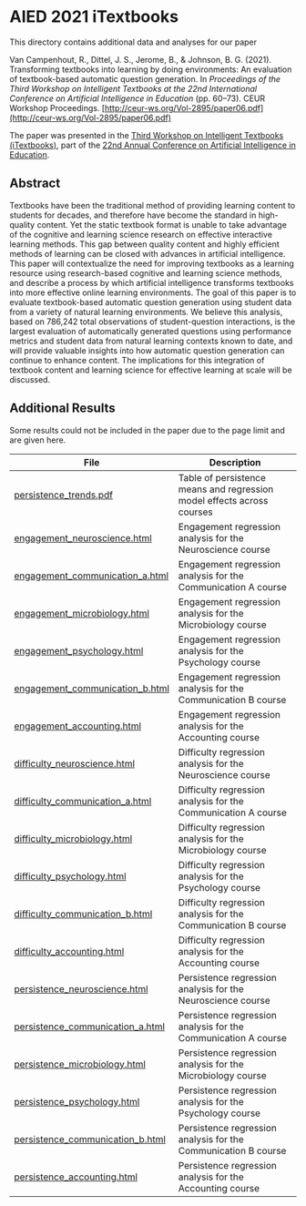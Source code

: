 # AIED 2021 iTextbooks

This directory contains additional data and analyses for our paper

Van Campenhout, R., Dittel, J. S., Jerome, B., & Johnson,
B. G. (2021). Transforming textbooks into learning by doing
environments: An evaluation of textbook-based automatic question
generation. In *Proceedings of the Third Workshop on Intelligent
Textbooks at the 22nd International Conference on Artificial
Intelligence in Education* (pp. 60–73). CEUR Workshop
Proceedings. [http://ceur-ws.org/Vol-2895/paper06.pdf](http://ceur-ws.org/Vol-2895/paper06.pdf)

The paper was presented in the [Third Workshop on Intelligent Textbooks
(iTextbooks)](https://intextbooks.science.uu.nl/workshop2021/), part
of the [22nd Annual Conference on Artificial Intelligence in
Education](https://aied2021.science.uu.nl/).

## Abstract

Textbooks have been the traditional method of providing learning
content to students for decades, and therefore have become the
standard in high-quality content. Yet the static textbook format is
unable to take advantage of the cognitive and learning science
research on effective interactive learning methods.  This gap between
quality content and highly efficient methods of learning can be closed
with advances in artificial intelligence. This paper will
contextualize the need for improving textbooks as a learning resource
using research-based cognitive and learning science methods, and
describe a process by which artificial intelligence transforms
textbooks into more effective online learning environments.  The goal
of this paper is to evaluate textbook-based automatic question
generation using student data from a variety of natural learning
environments. We believe this analysis, based on 786,242 total
observations of student-question interactions, is the largest
evaluation of automatically generated questions using performance
metrics and student data from natural learning contexts known to date,
and will provide valuable insights into how automatic question
generation can continue to enhance content. The implications for this
integration of textbook content and learning science for effective
learning at scale will be discussed.

## Additional Results

Some results could not be included in the paper due to the page limit
and are given here.

File | Description
-----|------------
[persistence_trends.pdf](./persistence_trends.pdf) | Table of persistence means and regression model effects across courses
[engagement_neuroscience.html](https://htmlpreview.github.io/?https://github.com/vitalsource/data/blob/main/aied-2021-itextbooks/engagement_neuroscience.html) | Engagement regression analysis for the Neuroscience course
[engagement_communication_a.html](https://htmlpreview.github.io/?https://github.com/vitalsource/data/blob/main/aied-2021-itextbooks/engagement_communication_a.html) | Engagement regression analysis for the Communication A course
[engagement_microbiology.html](https://htmlpreview.github.io/?https://github.com/vitalsource/data/blob/main/aied-2021-itextbooks/engagement_microbiology.html) | Engagement regression analysis for the Microbiology course
[engagement_psychology.html](https://htmlpreview.github.io/?https://github.com/vitalsource/data/blob/main/aied-2021-itextbooks/engagement_psychology.html) | Engagement regression analysis for the Psychology course
[engagement_communication_b.html](https://htmlpreview.github.io/?https://github.com/vitalsource/data/blob/main/aied-2021-itextbooks/engagement_communication_b.html) | Engagement regression analysis for the Communication B course
[engagement_accounting.html](https://htmlpreview.github.io/?https://github.com/vitalsource/data/blob/main/aied-2021-itextbooks/engagement_accounting.html) | Engagement regression analysis for the Accounting course
[difficulty_neuroscience.html](https://htmlpreview.github.io/?https://github.com/vitalsource/data/blob/main/aied-2021-itextbooks/difficulty_neuroscience.html) | Difficulty regression analysis for the Neuroscience course
[difficulty_communication_a.html](https://htmlpreview.github.io/?https://github.com/vitalsource/data/blob/main/aied-2021-itextbooks/difficulty_communication_a.html) | Difficulty regression analysis for the Communication A course
[difficulty_microbiology.html](https://htmlpreview.github.io/?https://github.com/vitalsource/data/blob/main/aied-2021-itextbooks/difficulty_microbiology.html) | Difficulty regression analysis for the Microbiology course
[difficulty_psychology.html](https://htmlpreview.github.io/?https://github.com/vitalsource/data/blob/main/aied-2021-itextbooks/difficulty_psychology.html) | Difficulty regression analysis for the Psychology course
[difficulty_communication_b.html](https://htmlpreview.github.io/?https://github.com/vitalsource/data/blob/main/aied-2021-itextbooks/difficulty_communication_b.html) | Difficulty regression analysis for the Communication B course
[difficulty_accounting.html](https://htmlpreview.github.io/?https://github.com/vitalsource/data/blob/main/aied-2021-itextbooks/difficulty_accounting.html) | Difficulty regression analysis for the Accounting course
[persistence_neuroscience.html](https://htmlpreview.github.io/?https://github.com/vitalsource/data/blob/main/aied-2021-itextbooks/persistence_neuroscience.html) | Persistence regression analysis for the Neuroscience course
[persistence_communication_a.html](https://htmlpreview.github.io/?https://github.com/vitalsource/data/blob/main/aied-2021-itextbooks/persistence_communication_a.html) | Persistence regression analysis for the Communication A course
[persistence_microbiology.html](https://htmlpreview.github.io/?https://github.com/vitalsource/data/blob/main/aied-2021-itextbooks/persistence_microbiology.html) | Persistence regression analysis for the Microbiology course
[persistence_psychology.html](https://htmlpreview.github.io/?https://github.com/vitalsource/data/blob/main/aied-2021-itextbooks/persistence_psychology.html) | Persistence regression analysis for the Psychology course
[persistence_communication_b.html](https://htmlpreview.github.io/?https://github.com/vitalsource/data/blob/main/aied-2021-itextbooks/persistence_communication_b.html) | Persistence regression analysis for the Communication B course
[persistence_accounting.html](https://htmlpreview.github.io/?https://github.com/vitalsource/data/blob/main/aied-2021-itextbooks/persistence_accounting.html) | Persistence regression analysis for the Accounting course
